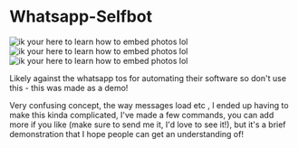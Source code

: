 # Whatsapp-Selfbot
![ik your here to learn how to embed photos lol](https://i.imgur.com/4R7Rx3m.jpg)
![ik your here to learn how to embed photos lol](https://i.imgur.com/4Sw5XvB.jpg)
![ik your here to learn how to embed photos lol](https://i.imgur.com/UUaefMP.jpg)

Likely against the whatsapp tos for automating their software so don't use this - this was made as a demo!

Very confusing concept, the way messages load etc , I ended up having to make this kinda complicated, I've made a few commands, you can add more if you like (make sure to send me it, I'd love to see it!), but it's a brief demonstration that I hope people can get an understanding of!
